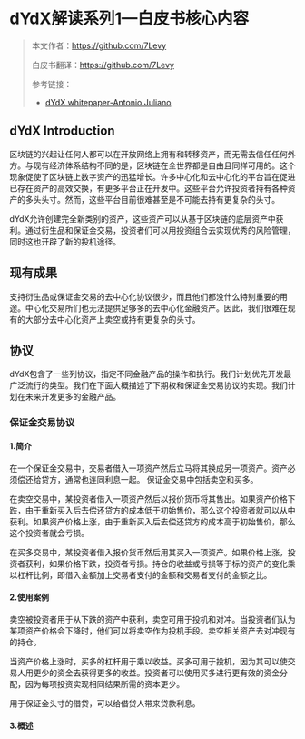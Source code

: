 # dYdX解读系列1—白皮书核心内容


> 本文作者：https://github.com/7Levy
>
> 白皮书翻译：https://github.com/7Levy
>
> 参考链接：
>
> - [dYdX whitepaper-Antonio Juliano](https://whitepaper.dydx.exchange/)
>
>

## dYdX Introduction

区块链的兴起让任何人都可以在开放网络上拥有和转移资产，而无需去信任任何外方。与现有经济体系结构不同的是，区块链在全世界都是自由且同样可用的。这个现象促使了区块链上数字资产的迅猛增长。许多中心化和去中心化的平台旨在促进已存在资产的高效交换，有更多平台正在开发中。这些平台允许投资者持有各种资产的多头头寸。然而，这些平台目前很难甚至是不可能去持有更复杂的头寸。

dYdX允许创建完全新类别的资产，这些资产可以从基于区块链的底层资产中获利。通过衍生品和保证金交易，投资者们可以用投资组合去实现优秀的风险管理，同时这也开辟了新的投机途径。





## 现有成果

支持衍生品或保证金交易的去中心化协议很少，而且他们都没什么特别重要的用途。中心化交易所们也无法提供足够多的去中心化金融资产。因此，我们很难在现有的大部分去中心化资产上卖空或持有更复杂的头寸。





## 协议

dYdX包含了一些列协议，指定不同金融产品的操作和执行。我们计划优先开发最广泛流行的类型。我们在下面大概描述了下期权和保证金交易协议的实现。我们计划在未来开发更多的金融产品。

### 保证金交易协议

#### 1.简介

在一个保证金交易中，交易者借入一项资产然后立马将其换成另一项资产。资产必须偿还给贷方，通常也连同利息一起。 保证金交易中包括卖空和买多。

在卖空交易中，某投资者借入一项资产然后以报价货币将其售出。如果资产价格下跌，由于重新买入后去偿还贷方的成本低于初始售价，那么这个投资者就可以从中获利。如果资产价格上涨，由于重新买入后去偿还贷方的成本高于初始售价，那么这个投资者就会亏损。

在买多交易中，某投资者借入报价货币然后用其买入一项资产。如果价格上涨，投资者获利，如果价格下跌，投资者亏损。持仓的收益或亏损等于标的资产的变化乘以杠杆比例，即借入金额加上交易者支付的金额和交易者支付的金额之比。

#### 2.使用案例

卖空被投资者用于从下跌的资产中获利，卖空可用于投机和对冲。当投资者们认为某项资产价格会下降时，他们可以将卖空作为投机手段。卖空相关资产去对冲现有的持仓。

当资产价格上涨时，买多的杠杆用于乘以收益。买多可用于投机，因为其可以使交易人用更少的资金去获得更多的收益。投资者可以使用买多进行更有效的资金分配，因为每项投资实现相同结果所需的资本更少。

用于保证金头寸的借贷，可以给借贷人带来贷款利息。

#### 3.概述






